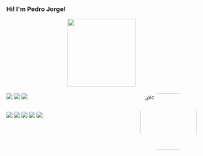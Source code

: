 ### Hi! I'm Pedro Jorge!

<div align="center">
  <a href="https://github.com/pedro-jorge">
  <!--<img height="180em" src="https://github-readme-stats.vercel.app/api?username=pedro-jorge&show_icons=true&theme=radical&include_all_commits=true&count_private=true"/>-->
  <img height="180em" src="https://github-readme-stats.vercel.app/api/top-langs/?username=pedro-jorge&layout=compact&langs_count=7&theme=radical"/>
</div>
<div style="display: inline_block"><br>
  <a><img src="https://img.icons8.com/color/48/000000/c-plus-plus-logo.png"/></a>
  <a><img src="https://img.icons8.com/color/48/000000/python--v1.png"/></a>
  <a><img src="https://img.icons8.com/color/48/000000/java-coffee-cup-logo--v1.png"/></a>
  <img align="right" alt="pic" height="150" style="border-radius:50px;" src="https://media.discordapp.net/attachments/723017975636164759/905843654353121310/g7AN5vmg_400x400_1.jpg">
</div>
  
  ##
 
<div> 
  <a href="https://instagram.com/aka.pejola"><img src="https://img.icons8.com/color/48/000000/instagram-new--v1.png"/></a>
  <a href = "mailto:eusouopedrojorge@gmail.com"><img src="https://img.icons8.com/color/48/000000/gmail-new.png"/></a>
  <a href="https://www.linkedin.com/in/pedro-jorge-143541223/"><img src="https://img.icons8.com/color/48/000000/linkedin.png"/></a> 
  <a href="https://twitter.com/pedrojorgecrf"><img src="https://img.icons8.com/color/48/000000/twitter--v1.png"/></a>
  <a href="https://facebook.com/pedrojorgesz"><img src="https://img.icons8.com/color/48/000000/facebook-new.png"/></a>
</div>
  
<!--
**pedro-jorge/pedro-jorge** is a ✨ _special_ ✨ repository because its `README.md` (this file) appears on your GitHub profile.

Here are some ideas to get you started:

- 🔭 I’m currently working on ...
- 🌱 I’m currently learning ...
- 👯 I’m looking to collaborate on ...
- 🤔 I’m looking for help with ...
- 💬 Ask me about ...
- 📫 How to reach me: ...
- 😄 Pronouns: ...
- ⚡ Fun fact: ...
-->

